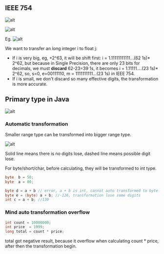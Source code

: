 ## IEEE 754

![alt](https://media.geeksforgeeks.org/wp-content/uploads/Single-Precision-IEEE-754-Floating-Point-Standard.jpg)

![alt](https://lh3.googleusercontent.com/proxy/PK5vZkO4Sk7iJXfdlXnJ2EZ829DUJfexoxtjU-cFRU47A9kSGFuTEJH_iZ4YCgSzUvxuf2nHrzIFYbT0hgmx3DjzRxPnpG9fLoI9-o1hQizwvGoQVMya_J-csET_vDB7ztkmr86MGZEDumspIw)

Eg.
![alt](https://i.stack.imgur.com/WENuF.png)

We want to transfer an long integer i to float j:
- If i is very big, eg, +2^63, it will be shift first: i = 1.11111111111...(62 1s)* 2^62, but because in Single Precision, there are only 23 bits for decimals, we must **discard** 62-23=39 1s, it becomes i = 1.11111....(23 1s)* 2^62, so, s=0, e=00111110, m = 1111111111...(23 1s) in IEEE 754.
- If i is small, we don't discard so many effective digits, the transformation is more accurate.

## Primary type in Java
![alt](https://segmentfault.com/img/remote/1460000015349457)

### Automatic transformation

Smaller range type can be transformed into bigger range type.

![alt](https://segmentfault.com/img/remote/1460000015349458)

Solid line means there is no digits lose, dashed line means possible digit lose.

For byte/short/char, before calculating, they will be transformed to int type.

```java
byte  b = 50;
byte  a = 80;

byte d = a + b // error, a + b is int, cannot auto transformed to byte.
byte e = (byte) a + b; //-126, transformation lose some digits
int c = a + b; //130
```



### Mind auto transformation overflow

```java
int count = 10000000;
int price  = 1999;
long total = count * price;
```
total got negative result, because it overflow when calculating count * price, after then the transformation begin.

